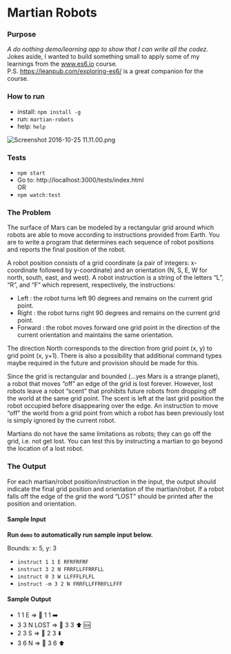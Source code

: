 # Martian Robots #

### Purpose ###
*A do nothing demo/learning app to show that I can write all the codez.*  
Jokes aside, I wanted to build something small to apply some of my learnings from the www.es6.io course.  
P.S. https://leanpub.com/exploring-es6/ is a great companion for the course.

### How to run ###
- install: `npm install -g`  
- run: `martian-robots`
- help: `help`

![Screenshot 2016-10-25 11.11.00.png](https://bitbucket.org/repo/zedyk9/images/4143475014-Screenshot%202016-10-25%2011.11.00.png)

### Tests ###
- `npm start`  
- Go to: http://localhost:3000/tests/index.html  
OR
- `npm watch:test`


### The Problem ###
The surface of Mars can be modeled by a rectangular grid around which robots are able to
move according to instructions provided from Earth. You are to write a program that
determines each sequence of robot positions and reports the final position of the robot.  

A robot position consists of a grid coordinate (a pair of integers: x-coordinate followed by
y-coordinate) and an orientation (N, S, E, W for north, south, east, and west).
A robot instruction is a string of the letters “L”, “R”, and “F” which represent, respectively, the
instructions:  
- Left : the robot turns left 90 degrees and remains on the current grid point.  
- Right : the robot turns right 90 degrees and remains on the current grid point.  
- Forward : the robot moves forward one grid point in the direction of the current orientation and maintains the same orientation.  

The direction North corresponds to the direction from grid point (x, y) to grid point (x, y+1).
There is also a possibility that additional command types maybe required in the future and
provision should be made for this.  

Since the grid is rectangular and bounded (…yes Mars is a strange planet), a robot that
moves “off” an edge of the grid is lost forever. However, lost robots leave a robot “scent” that
prohibits future robots from dropping off the world at the same grid point. The scent is left at
the last grid position the robot occupied before disappearing over the edge. An instruction to
move “off” the world from a grid point from which a robot has been previously lost is simply
ignored by the current robot.  

Martians do not have the same limitations as robots;  they can go off the grid, i.e. not get lost. You can test this by instructing a martian to go beyond the location of a lost robot.

### The Output ###
For each martian/robot position/instruction in the input, the output should indicate the final grid
position and orientation of the martian/robot. If a robot falls off the edge of the grid the word “LOST”
should be printed after the position and orientation.  

#### Sample Input ####
**Run `demo` to automatically run sample input below.**

Bounds: x: 5, y: 3  

- `instruct 1 1 E RFRFRFRF`
- `instruct 3 2 N FRRFLLFFRRFLL`
- `instruct 0 3 W LLFFFLFLFL`
- `instruct -m 3 2 N FRRFLLFFRRFLLFFF`

#### Sample Output ####
- 1 1 E => 🤖 1 1 ➡️
- 3 3 N LOST => 🤖 3 3 ⬆️ 🆘
- 2 3 S => 🤖 2 3 ⬇️
- 3 6 N => 👾 3 6 ⬆️
